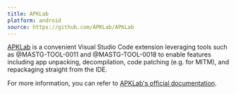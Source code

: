 ```yaml
---
title: APKLab
platform: android
source: https://github.com/APKLab/APKLab
---
```


[APKLab](https://github.com/APKLab/APKLab "APKLab") is a convenient Visual Studio Code extension leveraging tools such as @MASTG-TOOL-0011 and @MASTG-TOOL-0018 to enable features including app unpacking, decompilation, code patching (e.g. for MITM), and repackaging straight from the IDE.

For more information, you can refer to [APKLab's official documentation](https://apklab.surendrajat.xyz/).
